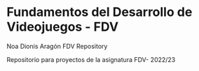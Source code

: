 # Fundamentos del Desarrollo de Videojuegos - FDV
Noa Dionis Aragón FDV Repository

Repositorio para proyectos de la asignatura FDV- 2022/23

